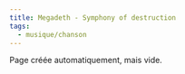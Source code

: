 ```yaml
---
title: Megadeth - Symphony of destruction
tags:
  - musique/chanson
---
```


Page créée automatiquement, mais vide.
